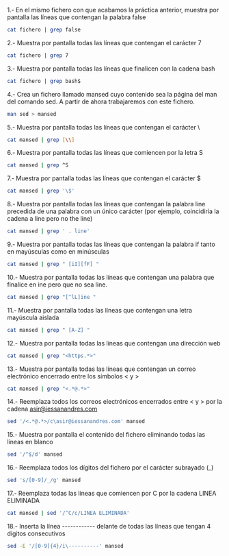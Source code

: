 1.- En el mismo fichero con que acabamos la práctica anterior, muestra por pantalla las líneas que contengan la palabra false
```bash
cat fichero | grep false
```
2.- Muestra por pantalla todas las líneas que contengan el carácter 7
```bash
cat fichero | grep 7
```
3.- Muestra por pantalla todas las líneas que finalicen con la cadena bash
```bash
cat fichero | grep bash$
```
4.- Crea un fichero llamado mansed cuyo contenido sea la página del man del comando sed. A partir de ahora trabajaremos con este fichero.
```bash
man sed > mansed
```
5.- Muestra por pantalla todas las líneas que contengan el carácter \
```bash
cat mansed | grep [\\]
```
6.- Muestra por pantalla todas las líneas que comiencen por la letra S
```bash
cat mansed | grep ^S
```
7.- Muestra por pantalla todas las líneas que contengan el carácter $
```bash
cat mansed | grep '\$'
```
8.- Muestra por pantalla todas las líneas que contengan la palabra line precedida de una palabra con un único carácter (por ejemplo, coincidiría la cadena a line pero no the line)
```bash
cat mansed | grep ' . line'
```
9.- Muestra por pantalla todas las líneas que contengan la palabra if tanto en mayúsculas como en minúsculas
```bash
cat mansed | grep " [iI][fF] " 
```
10.- Muestra por pantalla todas las líneas que contengan una palabra que finalice en ine pero que no sea line.
```bash
cat mansed | grep "[^lL]ine "
```
11.- Muestra por pantalla todas las líneas que contengan una letra mayúscula aislada
```bash
cat mansed | grep " [A-Z] "
```
12.- Muestra por pantalla todas las líneas que contengan una dirección web
```bash
cat mansed | grep "<https.*>"
```
13.- Muestra por pantalla todas las líneas que contengan un correo electrónico encerrado entre los símbolos < y >
```bash
cat mansed | grep "<.*@.*>"
```
14.- Reemplaza todos los correos electrónicos encerrados entre < y > por la cadena asir@iessanandres.com
```bash
sed '/<.*@.*>/c\asir@iessanandres.com' mansed
```
15.- Muestra por pantalla el contenido del fichero eliminando todas las líneas en blanco
```bash
sed '/^$/d' mansed
```
16.- Reemplaza todos los dígitos del fichero por el carácter subrayado (_)
```bash
sed 's/[0-9]/_/g' mansed
```
17.- Reemplaza todas las líneas que comiencen por C por la cadena LINEA ELIMINADA
```bash
cat mansed | sed '/^C/c/LINEA ELIMINADA'
```
18.- Inserta la línea ------------ delante de todas las líneas que tengan 4 dígitos consecutivos
```bash
sed -E '/[0-9]{4}/i\----------' mansed
```